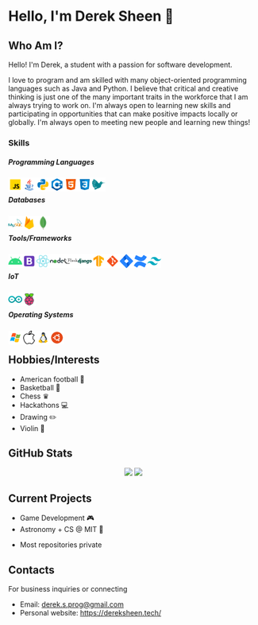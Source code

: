 # Hello, I'm Derek Sheen 👋

## Who Am I?
Hello! I'm Derek, a student with a passion for software development. 

I love to program and am skilled with many object-oriented programming languages such as Java and Python. I believe that critical and creative thinking is just one of the many important traits in the workforce that I am always trying to work on. I'm always open to learning new skills and participating in opportunities that can make positive impacts locally or globally. I'm always open to meeting new people and learning new things!

### Skills
##### Programming Languages
<img align="left" src="./images/javascript.png" width="28" height="28">
<img align="left" src="./images/java.png" width="28" height="28">
<img align="left" src="./images/python.png" width="28" height="28">
<img align="left" src="./images/c++.png" width="28" height="28">
<img align="left" src="./images/html.png" width="28" height="28">
<img align="left" src="./images/css.png" width="28" height="28">
<img align="left" src="./images/latex.png" width="28" height="28"><br/>

#####  Databases
<img align="left" src="./images/mysql.png" width="28" height="28">
<img align="left" src="./images/firebase.png" width="28" height="28">
<img align="left" src="./images/mongodb.png" width="28" height="28"><br/>

#####  Tools/Frameworks
<img align="left" src="./images/android.png" width="28" height="28">
<img align="left" src="./images/bootstrap.png" width="28" height="28">
<img align="left" src="./images/react.png" width="28" height="28">
<img align="left" src="./images/nodejs.png" width="28" height="28">
<img align="left" src="./images/flask.png" width="28" height="28">
<img align="left" src="./images/django.png" width="28" height="28">
<img align="left" src="./images/tensorflow.png" width="28" height="28">
<img align="left" src="./images/git.png" width="28" height="28">
<img align="left" src="./images/jira.png" width="28" height="28">
<img align="left" src="./images/confluence.png" width="28" height="28">
<img align="left" src="./images/tailwind.png" width="28" height="28"><br/>

##### IoT
<img align="left" src="./images/arduino.png" width="28" height="28">
<img align="left" src="./images/raspberry_pi.png" width="28" height="28"><br/>

##### Operating Systems
<img align="left" src="./images/windows.png" width="28" height="28">
<img align="left" src="./images/macos.png" width="28" height="28">
<img align="left" src="./images/linux.png" width="28" height="28">
<img align="left" src="./images/ubuntu.png" width="28" height="28"><br/>

## Hobbies/Interests
- American football 🏈
- Basketball 🏀
- Chess ♛
- Hackathons 💻
- Drawing ✏️
- Violin 🎻 </br>

## GitHub Stats
<p align="center">
<img height="150px" src="https://github-readme-stats.vercel.app/api?username=derek-byte&hide_border=true&show_icons=true&include_all_commits=false&count_private=true&line_height=24&text_color=ffffff&icon_color=ffffff&bg_color=0,fd1d1d,e1306c,c13584,833ab4&title_color=ffffff"/> <img height="150px" src="https://github-readme-stats.vercel.app/api/top-langs/?username=eric-prog&hide=html&hide_border=true&card_width=320&layout=compact&langs_count=7&text_color=ffffff&icon_color=ffffff&bg_color=0,833ab4,5851db,405de6&title_color=ffffff"/>
</p>

## Current Projects
- Game Development 🎮
- Astronomy + CS @ MIT 🔭
* Most repositories private

## Contacts
For business inquiries or connecting
- Email: derek.s.prog@gmail.com
- Personal website: https://dereksheen.tech/

<!--
**derek-byte/derek-byte** is a ✨ _special_ ✨ repository because its `README.md` (this file) appears on your GitHub profile.

Here are some ideas to get you started:

- 🔭 I’m currently working on ...
- 🌱 I’m currently learning ...
- 👯 I’m looking to collaborate on ...
- 🤔 I’m looking for help with ...
- 💬 Ask me about ...
- 📫 How to reach me: ...
- 😄 Pronouns: ...
- ⚡ Fun fact: ...
-->
